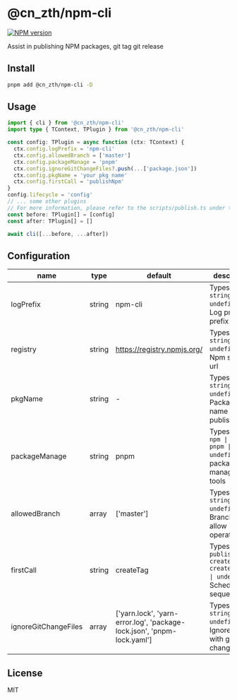# @cn_zth/npm-cli

[![NPM version](https://img.shields.io/npm/v/@cn_zth/npm-cli?color=a1b858&label=)](https://www.npmjs.com/package/@cn_zth/npm-cli)

Assist in publishing NPM packages, git tag git release

## Install

```bash
pnpm add @cn_zth/npm-cli -D
```

## Usage

```ts
import { cli } from '@cn_zth/npm-cli'
import type { TContext, TPlugin } from '@cn_zth/npm-cli'

const config: TPlugin = async function (ctx: TContext) {
  ctx.config.logPrefix = 'npm-cli'
  ctx.config.allowedBranch = ['master']
  ctx.config.packageManage = 'pnpm'
  ctx.config.ignoreGitChangeFiles?.push(...['package.json'])
  ctx.config.pkgName = 'your pkg name'
  ctx.config.firstCall = 'publishNpm'
}
config.lifecycle = 'config'
// ... some other plugins
// For more information, please refer to the scripts/publish.ts under the current project
const before: TPlugin[] = [config]
const after: TPlugin[] = []

await cli([...before, ...after])
```

## Configuration

name | type | default | description
-- | -- | -- | -- |
logPrefix | string | npm-cli | Typescript: `string \| undefined`. Log printing prefix
registry | string | https://registry.npmjs.org/ | Typescript: `string \| undefined`. Npm source url
pkgName | string | - | Typescript: `string \| undefined`. Package name to be published
packageManage | string | pnpm | Typescript: `npm \| yarn \| pnpm \| undefined`. package management tools
allowedBranch | array | ['master'] | Typescript: `string[] \| undefined`. Branches that allow operations
firstCall | string | createTag | Typescript: `publishNpm \| createTag \| createRelease \| undefined`. Scheduling sequence
ignoreGitChangeFiles | array | ['yarn.lock', 'yarn-error.log', 'package-lock.json', 'pnpm-lock.yaml'] | Typescript: `string[] \| undefined`. Ignore files with git changes
## License

MIT
